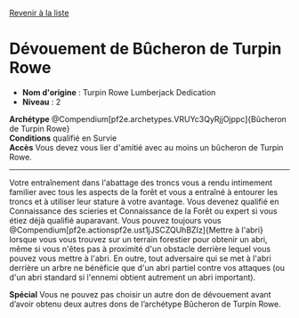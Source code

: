 [Revenir à la liste](..)

# Dévouement de Bûcheron de Turpin Rowe

 * **Nom d'origine** : Turpin Rowe Lumberjack Dedication
 * **Niveau** : 2


<p><span id="ctl00_MainContent_DetailedOutput"><strong>Archétype</strong> @Compendium[pf2e.archetypes.VRUYc3QyRjjOjppc]{Bûcheron de Turpin Rowe}<br><strong>Conditions</strong> qualifié en Survie<br><strong>Accès</strong> Vous devez vous lier d'amitié avec au moins un bûcheron de Turpin Rowe.<br></span></p>
<hr>
<p>Votre entraînement dans l'abattage des troncs vous a rendu intimement familier avec tous les aspects de la forêt et vous a entraîné à entourer les troncs et à utiliser leur stature à votre avantage. Vous devenez qualifié en Connaissance des scieries et Connaissance de la Forêt ou expert si vous étiez déjà qualifié  auparavant. Vous pouvez toujours vous @Compendium[pf2e.actionspf2e.ust1jJSCZQUhBZIz]{Mettre à l'abri} lorsque vous vous trouvez sur un terrain forestier pour obtenir un abri, même si vous n'êtes pas à proximité d'un obstacle derrière lequel vous pouvez vous mettre à l'abri. En outre, tout adversaire qui se met à l'abri derrière un arbre ne bénéficie que d'un abri partiel contre vos attaques (ou d'un abri standard si l'ennemi obtient autrement un abri important).</p>
<p><strong>Spécial</strong> Vous ne pouvez pas choisir un autre don de dévouement avant d’avoir obtenu deux autres dons de l’archétype Bûcheron de Turpin Rowe.</p>
